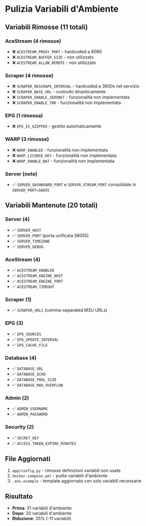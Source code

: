 # Pulizia Variabili d'Ambiente

## Variabili Rimosse (11 totali)

### AceStream (4 rimosse)
- ❌ `ACESTREAM_PROXY_PORT` - hardcoded a 8080
- ❌ `ACESTREAM_BUFFER_SIZE` - non utilizzato
- ❌ `ACESTREAM_ALLOW_REMOTE` - non utilizzato

### Scraper (4 rimosse)
- ❌ `SCRAPER_RESCRAPE_INTERVAL` - hardcoded a 3600s nel servizio
- ❌ `SCRAPER_BASE_URL` - costruito dinamicamente
- ❌ `SCRAPER_ENABLE_ZERONET` - funzionalità non implementata
- ❌ `SCRAPER_ENABLE_TOR` - funzionalità non implementata

### EPG (1 rimossa)
- ❌ `EPG_IS_GZIPPED` - gestito automaticamente

### WARP (3 rimosse)
- ❌ `WARP_ENABLED` - funzionalità non implementata
- ❌ `WARP_LICENSE_KEY` - funzionalità non implementata
- ❌ `WARP_ENABLE_NAT` - funzionalità non implementata

### Server (note)
- ✅ `SERVER_DASHBOARD_PORT` e `SERVER_XTREAM_PORT` consolidate in `SERVER_PORT=58055`

## Variabili Mantenute (20 totali)

### Server (4)
- ✅ `SERVER_HOST`
- ✅ `SERVER_PORT` (porta unificata 58055)
- ✅ `SERVER_TIMEZONE`
- ✅ `SERVER_DEBUG`

### AceStream (4)
- ✅ `ACESTREAM_ENABLED`
- ✅ `ACESTREAM_ENGINE_HOST`
- ✅ `ACESTREAM_ENGINE_PORT`
- ✅ `ACESTREAM_TIMEOUT`

### Scraper (1)
- ✅ `SCRAPER_URLS` (comma-separated M3U URLs)

### EPG (3)
- ✅ `EPG_SOURCES`
- ✅ `EPG_UPDATE_INTERVAL`
- ✅ `EPG_CACHE_FILE`

### Database (4)
- ✅ `DATABASE_URL`
- ✅ `DATABASE_ECHO`
- ✅ `DATABASE_POOL_SIZE`
- ✅ `DATABASE_MAX_OVERFLOW`

### Admin (2)
- ✅ `ADMIN_USERNAME`
- ✅ `ADMIN_PASSWORD`

### Security (2)
- ✅ `SECRET_KEY`
- ✅ `ACCESS_TOKEN_EXPIRE_MINUTES`

## File Aggiornati
1. `app/config.py` - rimosse definizioni variabili non usate
2. `docker-compose.yml` - pulite variabili d'ambiente
3. `.env.example` - template aggiornato con solo variabili necessarie

## Risultato
- **Prima**: 31 variabili d'ambiente
- **Dopo**: 20 variabili d'ambiente
- **Riduzione**: 35% (-11 variabili)
